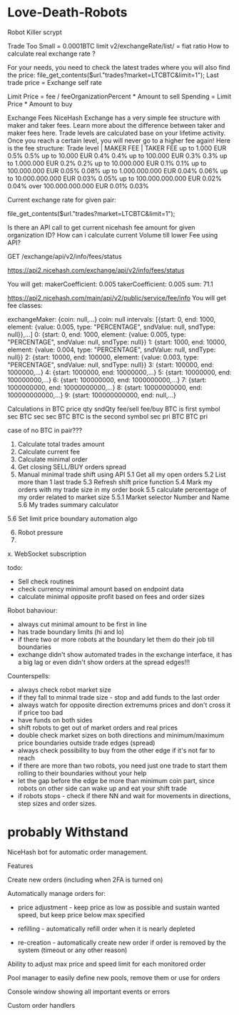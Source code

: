 # Love-Death-Robots
Robot Killer scrypt

Trade Too Small = 0.0001BTC limit
v2/exchangeRate/list/ = fiat ratio
How to calculate real exchange rate ?

For your needs, you need to check the latest trades where you will also find the price:
file_get_contents($url."trades?market=LTCBTC&limit=1");
Last trade price = Exchange self rate

Limit Price = fee / feeOrganizationPercent * Amount to sell
Spending = Limit Price * Amount to buy

Exchange Fees
NiceHash Exchange has a very simple fee structure with maker and taker fees. Learn more about the difference between taker and maker fees here.
Trade levels are calculated base on your lifetime activity. Once you reach a certain level, you will never go to a higher fee again!
Here is the fee structure:
Trade level |	MAKER FEE |	TAKER FEE
up to 1.000 EUR	0.5%	0.5%
up to 10.000 EUR	0.4%	0.4%
up to 100.000 EUR	0.3%	0.3%
up to 1.000.000 EUR	0.2%	0.2%
up to 10.000.000 EUR	0.1%	0.1%
up to 100.000.000 EUR	0.05%	0.08%
up to 1.000.000.000 EUR	0.04%	0.06%
up to 10.000.000.000 EUR	0.03%	0.05%
up to 100.000.000.000 EUR	0.02%	0.04%
over 100.000.000.000 EUR	0.01%	0.03%

Current exchange rate for given pair:

file_get_contents($url."trades?market=LTCBTC&limit=1");

Is there an API call to get current nicehash fee amount for given organization ID?
How can i calculate current Volume till lower Fee using API?

GET /exchange/api/v2/info/fees/status

https://api2.nicehash.com/exchange/api/v2/info/fees/status

You will get:
makerCoefficient: 0.005
takerCoefficient: 0.005
sum: 71.1

https://api2.nicehash.com/main/api/v2/public/service/fee/info
You will get fee classes:

exchangeMaker: {coin: null,…}
coin: null
intervals: [{start: 0, end: 1000, element: {value: 0.005, type: "PERCENTAGE", sndValue: null, sndType: null}},…]
0: {start: 0, end: 1000, element: {value: 0.005, type: "PERCENTAGE", sndValue: null, sndType: null}}
1: {start: 1000, end: 10000, element: {value: 0.004, type: "PERCENTAGE", sndValue: null, sndType: null}}
2: {start: 10000, end: 100000, element: {value: 0.003, type: "PERCENTAGE", sndValue: null, sndType: null}}
3: {start: 100000, end: 1000000,…}
4: {start: 1000000, end: 10000000,…}
5: {start: 10000000, end: 100000000,…}
6: {start: 100000000, end: 1000000000,…}
7: {start: 1000000000, end: 10000000000,…}
8: {start: 10000000000, end: 100000000000,…}
9: {start: 100000000000, end: null,…}


Calculations in BTC
                    			price 	qty	  sndQty	fee/sell	fee/buy
BTC is first symbol	  		sec	    BTC	  sec	    sec	      BTC
BTC is the second symbol	sec	    pri	  BTC	    BTC	      pri

case of no BTC in pair???


1. Calculate total trades amount
2. Calculate current fee
3. Calculate minimal order
4. Get closing SELL/BUY orders spread
5. Manual minimal trade shift using API
  5.1 Get all my open orders
  5.2 List more than 1 last trade
  5.3 Refresh shift price function
  5.4 Mark my orders with my trade size in my order book
  5.5 calculate percentage of my order related to market size
  5.5.1 Market selector Number and Name
  5.6 My trades summary calculator
  
  5.6 Set limit price boundary automation algo
  
6. Robot pressure
7. 

x. WebSocket subscription

todo:
- Sell check routines
- check currency minimal amount based on endpoint data
- calculate minimal opposite profit based on fees and order sizes

Robot bahaviour:
- always cut minimal amount to be first in line
- has trade boundary limits (hi and lo)
- if there two or more robots at the boundary let them do their job till boundaries
- exchange didn't show automated trades in the exchange interface, it has a big lag or even didn't show orders at the spread edges!!!

Counterspells:
- always check robot market size
- if they fall to minmal trade size - stop and add funds to the last order
- always watch for opposite direction extremums prices and don't cross it if price too bad
- have funds on both sides
- shift robots to get out of market orders and real prices
- double check market sizes on both directions and minimum/maximum price boundaries outside trade edges (spread)
- always check possibility to buy from the other edge if it's not far to reach
- if there are more than two robots, you need just one trade to start them rolling to their boundaries without your help
- let the gap before the edge be more than minimum coin part, since robots on other side can wake up and eat your shift trade
- if robots stops - check if there NN and wait for movements in directions, step sizes and order sizes.


# probably Withstand
NiceHash bot for automatic order management.

Features

Create new orders (including when 2FA is turned on)

Automatically manage orders for:

- price adjustment - keep price as low as possible and sustain wanted speed, but keep price below max specified

- refilling - automatically refill order when it is nearly depleted

- re-creation - automatically create new order if order is removed by the system (timeout or any other reason)

Ability to adjust max price and speed limit for each monitored order

Pool manager to easily define new pools, remove them or use for orders

Console window showing all important events or errors

Custom order handlers
